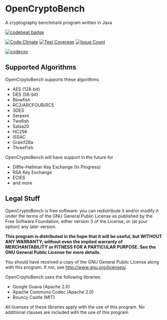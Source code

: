 # OpenCryptoBench
A cryptography benchmark program written in Java

[![codebeat badge](https://codebeat.co/badges/5676f716-312c-4159-8012-67f94ead1ab1)](https://codebeat.co/projects/github-com-facestudios-opencryptobench)

[![Code Climate](https://codeclimate.com/github/FaceStudios/OpenCryptoBench/badges/gpa.svg)](https://codeclimate.com/github/FaceStudios/OpenCryptoBench) [![Test Coverage](https://codeclimate.com/github/FaceStudios/OpenCryptoBench/badges/coverage.svg)](https://codeclimate.com/github/FaceStudios/OpenCryptoBench/coverage) [![Issue Count](https://codeclimate.com/github/FaceStudios/OpenCryptoBench/badges/issue_count.svg)](https://codeclimate.com/github/FaceStudios/OpenCryptoBench)

[![codecov](https://codecov.io/gh/FaceStudios/OpenCryptoBench/branch/master/graph/badge.svg)](https://codecov.io/gh/FaceStudios/OpenCryptoBench)


## Supported Algorithms
OpenCrpytoBench supports these algorithms:

*  AES (128-bit)
*  DES (56-bit)
*  Blowfish
*  RC2/ARCFOUR/RC5
*  3DES
*  Serpent
*  Twofish
*  Salsa20
*  HC256
*  ISSAC
*  Grain128a
*  ThreeFish

OpenCryptoBench will have support in the future for

*  Diffie-Hellman Key Exchange (In Progress)
*  RSA Key Exchange
*  ECIES
*  and more

## Legal Stuff
OpenCryptoBench is free software: you can redistribute it and/or modify
it under the terms of the GNU General Public License as published by
the Free Software Foundation, either version 3 of the License, or
(at your option) any later version.

**This program is distributed in the hope that it will be useful,
but WITHOUT ANY WARRANTY; without even the implied warranty of
MERCHANTABILITY or FITNESS FOR A PARTICULAR PURPOSE.  See the
GNU General Public License for more details.**

You should have received a copy of the GNU General Public License
along with this program.  If not, see <http://www.gnu.org/licenses/>.

OpenCrpytoBench uses the following libraries:

*  Google Guava (Apache 2.0)
*  Apache Commons Codec (Apache 2.0)
*  Bouncy Castle (MIT)
  
All licenses of these libraries apply with the use of this program. No additional clauses are included with the use of this program
